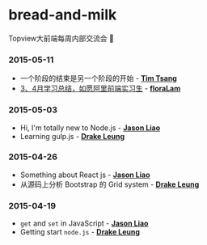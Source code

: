 # bread-and-milk

Topview大前端每周内部交流会 :ghost:

### 2015-05-11

- 一个阶段的结束是另一个阶段的开始 - **[Tim Tsang](https://github.com/TimTsang)**
- [3、4月学习总结，如愿阿里前端实习生](http://www.cnblogs.com/0603ljx/p/4442834.html) - **[floraLam](https://github.com/floraLam)**

### 2015-05-03

- Hi, I'm totally new to Node.js - **[Jason Liao](https://github.com/L-movingon)**
- Learning gulp.js - **[Drake Leung](https://github.com/DrakeLeung)**

### 2015-04-26

- Something about React js - **[Jason Liao](https://github.com/L-movingon)**
- 从源码上分析 Bootstrap 的 Grid system - **[Drake Leung](https://github.com/DrakeLeung)**

### 2015-04-19

- `get` and `set` in JavaScript - **[Jason Liao](https://github.com/L-movingon)**
- Getting start `node.js` - **[Drake Leung](https://github.com/DrakeLeung)**




